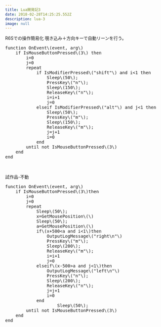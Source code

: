 ```yaml
---
title: Lua開発記3
date: 2018-02-28T14:25:25.552Z
description: lua-3
image: null
---
```

R6Sでの操作簡易化
覗き込み＋方向キーで自動リーンを行う。
<pre>
function OnEvent\(event, arg\)
	if IsMouseButtonPressed\(3\) then
		i=0
		j=0
		repeat
			if IsModifierPressed\("shift"\) and i&lt;1 then
				Sleep\(50\);
				PressKey\("n"\);
				Sleep\(150\);
				ReleaseKey\("n"\);
				i=i+1
				j=0
			elseif IsModifierPressed\("alt"\) and j&lt;1 then
				Sleep\(50\);
				PressKey\("m"\);
				Sleep\(150\);
				ReleaseKey\("m"\);
				j=j+1
				i=0
			end
		until not IsMouseButtonPressed\(3\)
	end
end


</pre>

試作品-不動
<pre>
function OnEvent\(event, arg\)
	if IsMouseButtonPressed\(3\)then
		i=0
		j=0
		repeat
			Sleep\(50\);
			x=GetMousePosition\(\)
			Sleep\(50\);
			a=GetMousePosition\(\)
			if\(x+500&lt;a and i&lt;1\)then
				OutputLogMessage\("right\n"\)
				PressKey\("m"\);
				Sleep\(200\);
				ReleaseKey\("m"\);
				i=i+1
				j=0
			elseif\(x-500&gt;a and j&lt;1\)then
				OutputLogMessage\("left\n"\)
				PressKey\("n"\);
				Sleep\(200\);
				ReleaseKey\("n"\);
				j=j+1
				i=0
			end
					Sleep\(50\);
		until not IsMouseButtonPressed\(3\)
	end
end


</pre>
